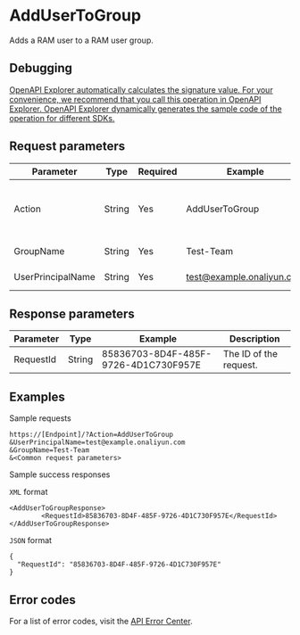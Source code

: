 # AddUserToGroup

Adds a RAM user to a RAM user group.

## Debugging

[OpenAPI Explorer automatically calculates the signature value. For your convenience, we recommend that you call this operation in OpenAPI Explorer. OpenAPI Explorer dynamically generates the sample code of the operation for different SDKs.](https://api.aliyun.com/#product=Ims&api=AddUserToGroup&type=RPC&version=2019-08-15)

## Request parameters

|Parameter|Type|Required|Example|Description|
|---------|----|--------|-------|-----------|
|Action|String|Yes|AddUserToGroup|The operation that you want to perform. Set the value to AddUserToGroup. |
|GroupName|String|Yes|Test-Team|The name of the RAM user group. |
|UserPrincipalName|String|Yes|test@example.onaliyun.com|The logon name of the RAM user. |

## Response parameters

|Parameter|Type|Example|Description|
|---------|----|-------|-----------|
|RequestId|String|85836703-8D4F-485F-9726-4D1C730F957E|The ID of the request. |

## Examples

Sample requests

```
https://[Endpoint]/?Action=AddUserToGroup
&UserPrincipalName=test@example.onaliyun.com
&GroupName=Test-Team
&<Common request parameters>
```

Sample success responses

`XML` format

```
<AddUserToGroupResponse>
        <RequestId>85836703-8D4F-485F-9726-4D1C730F957E</RequestId>
</AddUserToGroupResponse>
```

`JSON` format

```
{
  "RequestId": "85836703-8D4F-485F-9726-4D1C730F957E"
}
```

## Error codes

For a list of error codes, visit the [API Error Center](https://error-center.alibabacloud.com/status/product/Ims).

